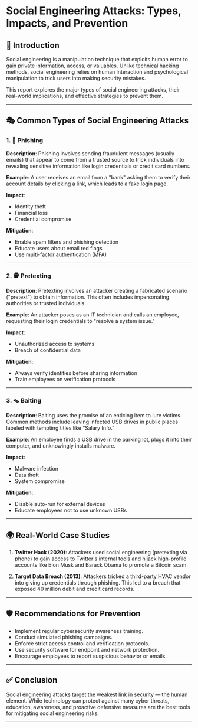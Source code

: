# Social Engineering Attacks: Types, Impacts, and Prevention

## 📘 Introduction

Social engineering is a manipulation technique that exploits human error to gain private information, access, or valuables. Unlike technical hacking methods, social engineering relies on human interaction and psychological manipulation to trick users into making security mistakes.

This report explores the major types of social engineering attacks, their real-world implications, and effective strategies to prevent them.

---

## 🎭 Common Types of Social Engineering Attacks

### 1. 🎣 Phishing

**Description**:
Phishing involves sending fraudulent messages (usually emails) that appear to come from a trusted source to trick individuals into revealing sensitive information like login credentials or credit card numbers.

**Example**:
A user receives an email from a "bank" asking them to verify their account details by clicking a link, which leads to a fake login page.

**Impact**:
- Identity theft
- Financial loss
- Credential compromise

**Mitigation**:
- Enable spam filters and phishing detection
- Educate users about email red flags
- Use multi-factor authentication (MFA)

---

### 2. 🕵️ Pretexting

**Description**:
Pretexting involves an attacker creating a fabricated scenario ("pretext") to obtain information. This often includes impersonating authorities or trusted individuals.

**Example**:
An attacker poses as an IT technician and calls an employee, requesting their login credentials to "resolve a system issue."

**Impact**:
- Unauthorized access to systems
- Breach of confidential data

**Mitigation**:
- Always verify identities before sharing information
- Train employees on verification protocols

---

### 3. 🪤 Baiting

**Description**:
Baiting uses the promise of an enticing item to lure victims. Common methods include leaving infected USB drives in public places labeled with tempting titles like “Salary Info.”

**Example**:
An employee finds a USB drive in the parking lot, plugs it into their computer, and unknowingly installs malware.

**Impact**:
- Malware infection
- Data theft
- System compromise

**Mitigation**:
- Disable auto-run for external devices
- Educate employees not to use unknown USBs

---

## 🌍 Real-World Case Studies

1. **Twitter Hack (2020)**:
   Attackers used social engineering (pretexting via phone) to gain access to Twitter's internal tools and hijack high-profile accounts like Elon Musk and Barack Obama to promote a Bitcoin scam.

2. **Target Data Breach (2013)**:
   Attackers tricked a third-party HVAC vendor into giving up credentials through phishing. This led to a breach that exposed 40 million debit and credit card records.

---

## 🛡️ Recommendations for Prevention

- Implement regular cybersecurity awareness training.
- Conduct simulated phishing campaigns.
- Enforce strict access control and verification protocols.
- Use security software for endpoint and network protection.
- Encourage employees to report suspicious behavior or emails.

---

## ✅ Conclusion

Social engineering attacks target the weakest link in security — the human element. While technology can protect against many cyber threats, education, awareness, and proactive defensive measures are the best tools for mitigating social engineering risks.

---
